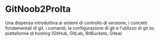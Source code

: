 # GitNoob2ProIta
Una dispensa introduttiva ai sistemi di controllo di versione, i concetti fondamentali di git, i comandi, la configurazione di git e l'utilizzo di git su piattaforme di hosting (GitHub, GitLab, BitBuckets, Gitea)
